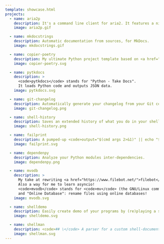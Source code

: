 ```yaml
---
template: showcase.html
projects:
  - name: aria2p
    description: It's a command line client for aria2. It features a nice TUI!
    image: aria2p.gif

  - name: mkdocstrings
    description: Automatic documentation from sources, for MkDocs.
    image: mkdocstrings.gif

  - name: copier-poetry
    description: My ultimate Python project template based on <a href="https://github.com/pykong/copier">copier</a>.
    image: copier-poetry.svg

  - name: pytkdocs
    description: >
      <code>pytkdocs</code> stands for "Python - Take Docs".
      It loads Python code and outputs JSON data.
    image: pytkdocs.svg

  - name: git-changelog
    description: Automatically generate your changelog from your Git commits!
    image: git-changelog.png

  - name: shell-history
    description: Saves an extended history of what you do in your shell, then offers visualizations with HighCharts.
    image: shell-history.png

  - name: failprint
    description: A pumped-up <code>output="$(cmd args 2>&1)" || echo "$output"</code>
    image: failprint.svg

  - name: dependenpy
    description: Analyze your Python modules inter-dependencies.
    image: dependenpy.png

  - name: mvodb
    description: >
      My take at rewriting <a href="https://www.filebot.net/">filebot</a> in Python.
      Also a way for me to learn asyncio!
      <code>mvodb</code> stands for <code>mv</code> (the GNU/Linux command)
      and "Online Database": rename files using online databases!
    image: mvodb.svg

  - name: shelldemo
    description: Easily create demo of your programs by (re)playing a script as input!
    image: shelldemo.svg

  - name: shellman
    description: <code>## \</code> A parser for a custom shell-documentation format.
    image: shellman.svg
---
```

